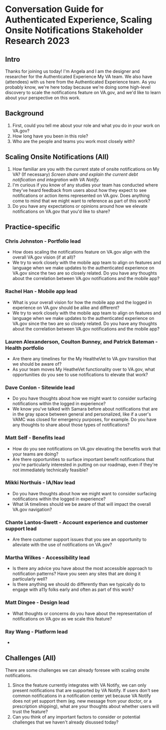 # Conversation Guide for Authenticated Experience, Scaling Onsite Notifications Stakeholder Research 2023

## Intro

Thanks for joining us today! I'm Angela and I am the designer and researcher for the Authenticated Experience My VA team. We also have (attendees) with us here from the Authenticated Experience team. As you probably know, we're here today because we're doing some high-level discovery to scale the notifications feature on VA.gov, and we'd like to learn about your perspective on this work. 

## Background
1. First, could you tell me about your role and what you do in your work on VA.gov?
2. How long have you been in this role?
3. Who are the people and teams you work most closely with?

## Scaling Onsite Notifications (All)
1. How familiar are you with the current state of onsite notifications on My VA? (If necessary) *Screen share and explain the current debt notification and integration with VA Notify.*
2. I'm curious if you know of any studies your team has conducted where they've heard feedback from users about how they expect to see notifications or action items represented on VA.gov. Does anything come to mind that we might want to reference as part of this work?
3. Do you have any expectations or opinions around how we elevate notifications on VA.gov that you'd like to share?

## Practice-specific

### Chris Johnston - Portfolio lead
- How does scaling the notifications feature on VA.gov align with the overall VA.gov vision (if at all)? 
- We try to work closely with the mobile app team to align on features and language when we make updates to the authenticated experience on VA.gov since the two are so closely related. Do you have any thoughts about the correlation between VA.gov notifications and the mobile app?

### Rachel Han - Mobile app lead
- What is your overall vision for how the mobile app and the logged in experience on VA.gov should be alike and different?
- We try to work closely with the mobile app team to align on features and language when we make updates to the authenticated experience on VA.gov since the two are so closely related. Do you have any thoughts about the correlation between VA.gov notifications and the mobile app?

### Lauren Alexanderson, Coulton Bunney, and Patrick Bateman - Health portfolio
- Are there any timelines for the My HealtheVet to VA.gov transition that we should be aware of? 
- As your team moves My HeatheVet functionality over to VA.gov, what opportunities do you see to use notifications to elevate that work?

### Dave Conlon - Sitewide lead
- Do you have thoughts about how we might want to consider surfacing notifications within the logged in experience?
- We know you've talked with Samara before about notifications that are in the gray space between general and personalized, like if a user's VAMC was closed for emergency purposes, for example. Do you have any thoughts to share about those types of notifications?

### Matt Self - Benefits lead
- How do you see notifications on VA.gov elevating the benefits work that your teams are doing?
- Are there opportunities to surface important benefit notifications that you're particularly interested in putting on our roadmap, even if they're not immediately technically feasible?

### Mikki Northuis - IA/Nav lead
- Do you have thoughts about how we might want to consider surfacing notifications within the logged in experience?
- What IA timelines should we be aware of that will impact the overall VA.gov navigation?

### Chante Lantos-Swett - Account experience and customer support lead
- Are there customer support issues that you see an opportunity to alleviate with the use of notifications on VA.gov?

### Martha Wilkes - Accessibility lead
- Is there any advice you have about the most accessible approach to notification patterns? Have you seen any sites that are doing it particularly well?
- Is there anything we should do differently than we typically do to engage with a11y folks early and often as part of this work?

### Matt Dingee - Design lead
- What thoughts or concerns do you have about the representation of notifications on VA.gov as we scale this feature?

### Ray Wang - Platform lead
- 

## Challenges (All)

There are some challenges we can already foresee with scaling onsite notifications.
1. Since the feature currently integrates with VA Notify, we can only present notifications that are supported by VA Notify. If users don't see common notifications in a notification center yet because VA Notify does not yet support them (eg. new message from your doctor, or a prescription shipping), what are your thoughts about whether users will trust the feature?
2. Can you think of any important factors to consider or potential challenges that we haven't already disussed today?
